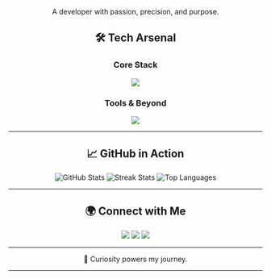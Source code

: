 <div align="center">


<p>
  A developer with passion, precision, and purpose.  
</p>




## 🛠 Tech Arsenal  

<div align="center">

### Core Stack  
<img src="https://skillicons.dev/icons?i=python,django,flask,react,nodejs,express,typescript,tailwind,postgresql,mongodb,mysql" />  

### Tools & Beyond  
<img src="https://skillicons.dev/icons?i=java,firebase,aws,git,docker,chartjs,d3js" />

</div>

---


## 📈 GitHub in Action  

<div align="center">
  <img src="https://github-readme-stats.vercel.app/api?username=bibek1604&show_icons=true&theme=radical&hide_border=true" alt="GitHub Stats" />
  <img src="https://github-readme-streak-stats.herokuapp.com?user=bibek1604&theme=radical&hide_border=true" alt="Streak Stats" />
  <img src="https://github-readme-stats.vercel.app/api/top-langs/?username=bibek1604&layout=compact&theme=radical&hide_border=true" alt="Top Languages" />
</div>

---

## 🌍 Connect with Me  

<div align="center">
  <a href="mailto:calltobibek@gmail.com"><img src="https://img.shields.io/badge/Email-calltobibek@gmail.com-D14836?style=for-the-badge&logo=gmail" /></a>
  <a href="https://www.linkedin.com/in/bibek-pandey-43313723b/"><img src="https://img.shields.io/badge/LinkedIn-Bibek%20Pandey-0A66C2?style=for-the-badge&logo=linkedin" /></a>
  <a href="https://discord.gg/imbibek007"><img src="https://img.shields.io/badge/Discord-imbibek007-5865F2?style=for-the-badge&logo=discord" /></a>
</div>

---

<div align="center">


🚀 Curiosity powers my journey.  

---


</div>
